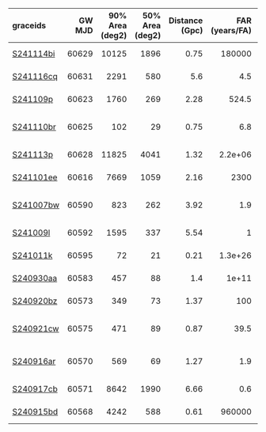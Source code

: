 | graceids                                                          |   GW MJD |   90% Area (deg2) |   50% Area (deg2) |   Distance (Gpc) |   FAR (years/FA) |   Mass (M_sol) | trigger       |   trigger plan | gcnids                                                                      |   time |   probability |   start |   cadence |
|:------------------------------------------------------------------|---------:|------------------:|------------------:|-----------------:|-----------------:|---------------:|:--------------|---------------:|:----------------------------------------------------------------------------|-------:|--------------:|--------:|----------:|
| [S241114bi](https://gracedb.ligo.org/superevents/S241114bi/view/) |    60629 |             10125 |              1896 |             0.75 |     180000       |             30 | no plan       |            nan | [2024-11-14T23:52:58](https://fritz.science/gcn_events/2024-11-14T23:52:58) |    nan |           nan |     nan |       nan |
| [S241116cq](https://gracedb.ligo.org/superevents/S241116cq/view/) |    60631 |              2291 |               580 |             5.6  |          4.5     |            142 | no plan       |            nan | [2024-11-16T15:17:53](https://fritz.science/gcn_events/2024-11-16T15:17:53) |    nan |           nan |     nan |       nan |
| [S241109p](https://gracedb.ligo.org/superevents/S241109p/view/)   |    60623 |              1760 |               269 |             2.28 |        524.5     |             81 | no plan       |            nan | [2024-11-09T03:33:18](https://fritz.science/gcn_events/2024-11-09T03:33:18) |    nan |           nan |     nan |       nan |
| [S241110br](https://gracedb.ligo.org/superevents/S241110br/view/) |    60625 |               102 |                29 |             0.75 |          6.8     |             31 | no valid plan |            nan | [2024-11-10T12:41:23](https://fritz.science/gcn_events/2024-11-10T12:41:23) |    nan |           nan |     nan |       nan |
| [S241113p](https://gracedb.ligo.org/superevents/S241113p/view/)   |    60628 |             11825 |              4041 |             1.32 |          2.2e+06 |             49 | no plan       |            nan | [2024-11-13T16:35:07](https://fritz.science/gcn_events/2024-11-13T16:35:07) |    nan |           nan |     nan |       nan |
| [S241101ee](https://gracedb.ligo.org/superevents/S241101ee/view/) |    60616 |              7669 |              1059 |             2.16 |       2300       |             78 | no plan       |            nan | [2024-11-01T22:05:23](https://fritz.science/gcn_events/2024-11-01T22:05:23) |    nan |           nan |     nan |       nan |
| [S241007bw](https://gracedb.ligo.org/superevents/S241007bw/view/) |    60590 |               823 |               262 |             3.92 |          1.9     |             95 | no valid plan |            nan | [2024-10-07T08:29:43](https://fritz.science/gcn_events/2024-10-07T08:29:43) |    nan |           nan |     nan |       nan |
| [S241009l](https://gracedb.ligo.org/superevents/S241009l/view/)   |    60592 |              1595 |               337 |             5.54 |          1       |            118 | no plan       |            nan | [2024-10-09T02:28:35](https://fritz.science/gcn_events/2024-10-09T02:28:35) |    nan |           nan |     nan |       nan |
| [S241011k](https://gracedb.ligo.org/superevents/S241011k/view/)   |    60595 |                72 |                21 |             0.21 |          1.3e+26 |             12 | bad trigger   |            nan | [2024-10-11T23:38:34](https://fritz.science/gcn_events/2024-10-11T23:38:34) |    nan |           nan |     nan |       nan |
| [S240930aa](https://gracedb.ligo.org/superevents/S240930aa/view/) |    60583 |               457 |                88 |             1.4  |          1e+11   |             51 | bad trigger   |            nan | [2024-09-30T03:59:59](https://fritz.science/gcn_events/2024-09-30T03:59:59) |    nan |           nan |     nan |       nan |
| [S240920bz](https://gracedb.ligo.org/superevents/S240920bz/view/) |    60573 |               349 |                73 |             1.37 |        100       |             53 | bad trigger   |            nan | [nan](https://fritz.science/gcn_events/nan)                                 |    nan |           nan |     nan |       nan |
| [S240921cw](https://gracedb.ligo.org/superevents/S240921cw/view/) |    60575 |               471 |                89 |             0.87 |         39.5     |             36 | no valid plan |            nan | [nan](https://fritz.science/gcn_events/nan)                                 |    nan |           nan |     nan |       nan |
| [S240916ar](https://gracedb.ligo.org/superevents/S240916ar/view/) |    60570 |               569 |                69 |             1.27 |          1.9     |             39 | no valid plan |            nan | [nan](https://fritz.science/gcn_events/nan)                                 |    nan |           nan |     nan |       nan |
| [S240917cb](https://gracedb.ligo.org/superevents/S240917cb/view/) |    60571 |              8642 |              1990 |             6.66 |          0.6     |            132 | no plan       |            nan | [nan](https://fritz.science/gcn_events/nan)                                 |    nan |           nan |     nan |       nan |
| [S240915bd](https://gracedb.ligo.org/superevents/S240915bd/view/) |    60568 |              4242 |               588 |             0.61 |     960000       |             24 | bad trigger   |            nan | [nan](https://fritz.science/gcn_events/nan)                                 |    nan |           nan |     nan |       nan |